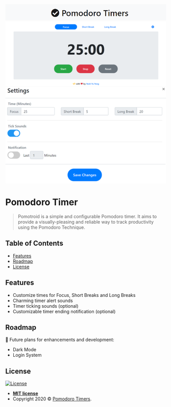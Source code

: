 <a href="https://pomodorotimers.com"><img src="assets\img\site_title.PNG" title="PomodoroTimers" alt="PomodoroTimers"></a>
<a href="https://pomodorotimers.com"><img src="assets\img\site_content.PNG" title="PomodoroTimers" alt="PomodoroTimers"></a>
<a href="https://pomodorotimers.com"><img src="assets\img\site_settings.PNG" title="PomodoroTimers" alt="PomodoroTimers" width="600px"></a>



# Pomodoro Timer

> Pomotroid is a simple and configurable Pomodoro timer. It aims to provide a visually-pleasing and reliable way to track productivity using the Pomodoro Technique.

## Table of Contents

- [Features](#features)
- [Roadmap](#roadmap)
- [License](#license)

## Features
- Customize times for Focus, Short Breaks and Long Breaks
- Charming timer alert sounds
- Timer ticking sounds (optional)
- Customizable timer ending notification (optional)

## Roadmap
📝 Future plans for enhancements and development:
- Dark Mode
- Login System

## License

[![License](http://img.shields.io/:license-mit-blue.svg?style=flat-square)](http://badges.mit-license.org)

- **[MIT license](http://opensource.org/licenses/mit-license.php)**
- Copyright 2020 © <a href="https://pomodorotimers.com" target="_blank">Pomodoro Timers</a>.
